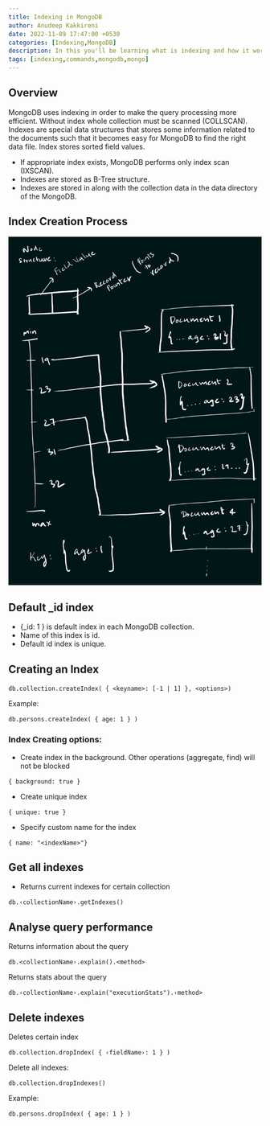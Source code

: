 ```yaml
---
title: Indexing in MongoDB
author: Anudeep Kakkireni
date: 2022-11-09 17:47:00 +0530
categories: [Indexing,MongoDB]
description: In this you'll be learning what is indexing and how it works.
tags: [indexing,commands,mongodb,mongo]
---
```

## Overview
MongoDB uses indexing in order to make the query processing more efficient. Without index whole collection must be scanned (COLLSCAN). Indexes are special data structures that stores some information related to the documents such that it becomes easy for MongoDB to find the right data file. Index stores sorted field values. 
- If appropriate index exists, MongoDB performs only index scan (IXSCAN).
- Indexes are stored as B-Tree structure.
- Indexes are stored in along with the collection data in the data directory of the MongoDB.
## Index Creation Process
![Desktop View](/assets/img/post_images/Index_creation_process.jpg)
## Default _id index
- {_id: 1 } is default index in each MongoDB collection.
- Name of this index is id.
- Default id index is unique.
## Creating an Index
```
db.collection.createIndex( { <keyname>: [-1 | 1] }, <options>)
```
Example:
```
db.persons.createIndex( { age: 1 } )
```
### Index Creating options:
- Create index in the background. Other operations (aggregate, find) will not be blocked
```
{ background: true }
```
- Create unique index
```
{ unique: true }
```
- Specify custom name for the index
```
{ name: "<indexName>"}
```

## Get all indexes
- Returns current indexes for certain collection
```
db.‹collectionName›.getIndexes()
```

## Analyse query performance
Returns information about the query
```
db.<collectionName›.explain().<method>
```
Returns stats about the query
```
db.‹collectionName›.explain("executionStats").‹method>
```

## Delete indexes
Deletes certain index
```
db.collection.dropIndex( { ‹fieldName›: 1 } )
```
Delete all indexes:
```
db.collection.dropIndexes()
```
Example:
```
db.persons.dropIndex( { age: 1 } )
```
